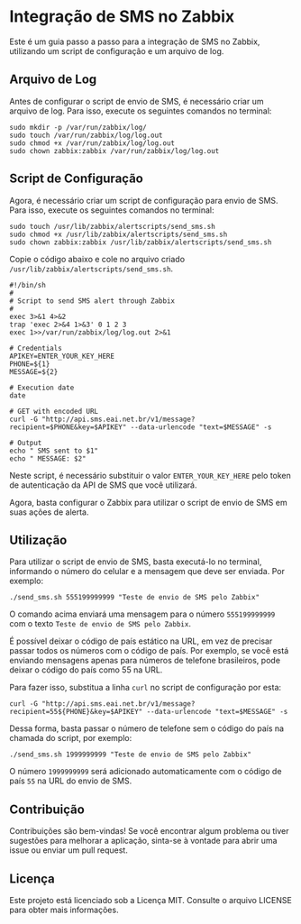 Integração de SMS no Zabbix
===========================

Este é um guia passo a passo para a integração de SMS no Zabbix, utilizando um script de configuração e um arquivo de log.

Arquivo de Log
--------------

Antes de configurar o script de envio de SMS, é necessário criar um arquivo de log. Para isso, execute os seguintes comandos no terminal:

```
sudo mkdir -p /var/run/zabbix/log/ 
sudo touch /var/run/zabbix/log/log.out 
sudo chmod +x /var/run/zabbix/log/log.out 
sudo chown zabbix:zabbix /var/run/zabbix/log/log.out
```

Script de Configuração
----------------------

Agora, é necessário criar um script de configuração para envio de SMS. Para isso, execute os seguintes comandos no terminal:

```
sudo touch /usr/lib/zabbix/alertscripts/send_sms.sh 
sudo chmod +x /usr/lib/zabbix/alertscripts/send_sms.sh 
sudo chown zabbix:zabbix /usr/lib/zabbix/alertscripts/send_sms.sh
```

Copie o código abaixo e cole no arquivo criado `/usr/lib/zabbix/alertscripts/send_sms.sh`.

```
#!/bin/sh
#
# Script to send SMS alert through Zabbix
#
exec 3>&1 4>&2
trap 'exec 2>&4 1>&3' 0 1 2 3
exec 1>>/var/run/zabbix/log/log.out 2>&1

# Credentials
APIKEY=ENTER_YOUR_KEY_HERE
PHONE=${1}
MESSAGE=${2}

# Execution date
date

# GET with encoded URL
curl -G "http://api.sms.eai.net.br/v1/message?recipient=$PHONE&key=$APIKEY" --data-urlencode "text=$MESSAGE" -s

# Output
echo " SMS sent to $1"
echo " MESSAGE: $2"

```

Neste script, é necessário substituir o valor `ENTER_YOUR_KEY_HERE` pelo token de autenticação da API de SMS que você utilizará.

Agora, basta configurar o Zabbix para utilizar o script de envio de SMS em suas ações de alerta.

Utilização
----------

Para utilizar o script de envio de SMS, basta executá-lo no terminal, informando o número do celular e a mensagem que deve ser enviada. Por exemplo:

```
./send_sms.sh 555199999999 "Teste de envio de SMS pelo Zabbix"
```

O comando acima enviará uma mensagem para o número `555199999999` com o texto `Teste de envio de SMS pelo Zabbix`.

É possível deixar o código de país estático na URL, em vez de precisar passar todos os números com o código de país. Por exemplo, se você está enviando mensagens apenas para números de telefone brasileiros, pode deixar o código do país como 55 na URL.

Para fazer isso, substitua a linha `curl` no script de configuração por esta:

```
curl -G "http://api.sms.eai.net.br/v1/message?recipient=55${PHONE}&key=$APIKEY" --data-urlencode "text=$MESSAGE" -s
```

Dessa forma, basta passar o número de telefone sem o código do país na chamada do script, por exemplo:

```
./send_sms.sh 1999999999 "Teste de envio de SMS pelo Zabbix"
```

O número `1999999999` será adicionado automaticamente com o código de país `55` na URL do envio de SMS.

Contribuição
------------

Contribuições são bem-vindas! Se você encontrar algum problema ou tiver sugestões para melhorar a aplicação, sinta-se à vontade para abrir uma issue ou enviar um pull request.

Licença
-------

Este projeto está licenciado sob a Licença MIT. Consulte o arquivo LICENSE para obter mais informações.
